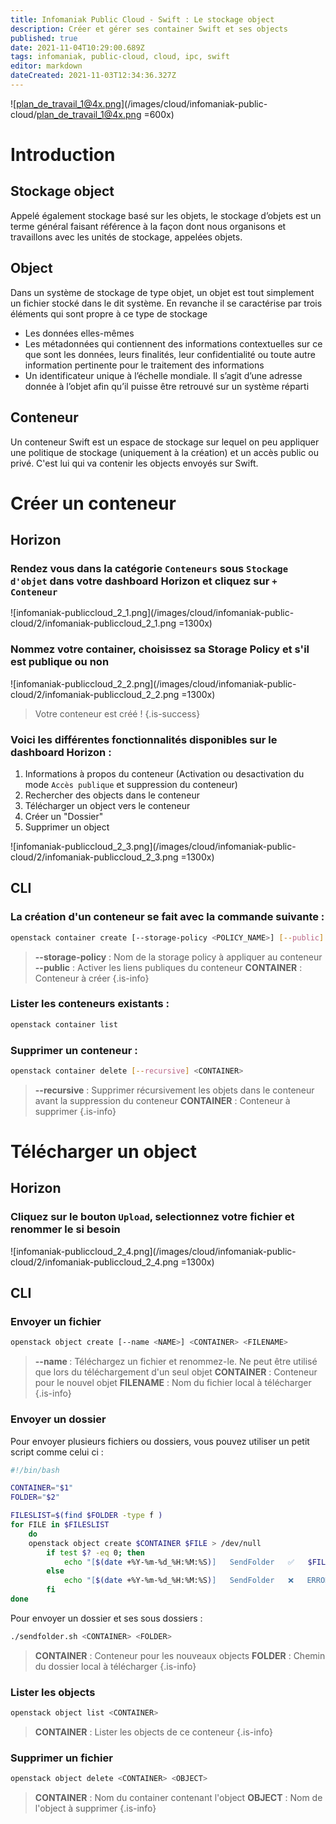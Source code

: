```yaml
---
title: Infomaniak Public Cloud - Swift : Le stockage object
description: Créer et gérer ses container Swift et ses objects
published: true
date: 2021-11-04T10:29:00.689Z
tags: infomaniak, public-cloud, cloud, ipc, swift
editor: markdown
dateCreated: 2021-11-03T12:34:36.327Z
---
```


![plan_de_travail_1@4x.png](/images/cloud/infomaniak-public-cloud/plan_de_travail_1@4x.png =600x)
# Introduction
## Stockage object
Appelé également stockage basé sur les objets, le stockage d’objets est un terme général faisant référence à la façon dont nous organisons et travaillons avec les unités de stockage, appelées objets.

## Object
Dans un système de stockage de type objet, un objet est tout simplement un fichier stocké dans le dit système. En revanche il se caractérise par trois éléments qui sont propre à ce type de stockage
- Les données elles-mêmes 
- Les métadonnées qui contiennent des informations contextuelles sur ce que sont les données, leurs finalités, leur confidentialité ou toute autre information pertinente pour le traitement des informations
- Un identificateur unique à l’échelle mondiale. Il s’agit d’une adresse donnée à l’objet afin qu’il puisse être retrouvé sur un système réparti

## Conteneur
Un conteneur Swift est un espace de stockage sur lequel on peu appliquer une politique de stockage (uniquement à la création) et un accès public ou privé. C'est lui qui va contenir les objects envoyés sur Swift.

# Créer un conteneur
## Horizon
### Rendez vous dans la catégorie `Conteneurs` sous `Stockage d'objet` dans votre dashboard Horizon et cliquez sur `+ Conteneur`
![infomaniak-publiccloud_2_1.png](/images/cloud/infomaniak-public-cloud/2/infomaniak-publiccloud_2_1.png =1300x)

### Nommez votre container, choisissez sa Storage Policy et s'il est publique ou non
![infomaniak-publiccloud_2_2.png](/images/cloud/infomaniak-public-cloud/2/infomaniak-publiccloud_2_2.png =1300x)

> Votre conteneur est créé !
{.is-success}

### Voici les différentes fonctionnalités disponibles sur le dashboard Horizon :
1. Informations à propos du conteneur (Activation ou desactivation du mode `Accès publique` et suppression du conteneur)
2. Rechercher des objects dans le conteneur
3. Télécharger un object vers le conteneur
4. Créer un "Dossier"
5. Supprimer un object

![infomaniak-publiccloud_2_3.png](/images/cloud/infomaniak-public-cloud/2/infomaniak-publiccloud_2_3.png =1300x)

## CLI
### La création d'un conteneur se fait avec la commande suivante :
```bash
openstack container create [--storage-policy <POLICY_NAME>] [--public] <CONTAINER>
```
> **--storage-policy** : Nom de la storage policy à appliquer au conteneur
> **--public** : Activer les liens publiques du conteneur
> **CONTAINER** : Conteneur à créer
{.is-info}

### Lister les conteneurs existants :
```bash
openstack container list
```
### Supprimer un conteneur :
```bash
openstack container delete [--recursive] <CONTAINER>
```
> **--recursive** : Supprimer récursivement les objets dans le conteneur avant la suppression du conteneur
> **CONTAINER** : Conteneur à supprimer
{.is-info}

# Télécharger un object
## Horizon
### Cliquez sur le bouton `Upload`, selectionnez votre fichier et renommer le si besoin
![infomaniak-publiccloud_2_4.png](/images/cloud/infomaniak-public-cloud/2/infomaniak-publiccloud_2_4.png =1300x)

## CLI
### Envoyer un fichier
```bash
openstack object create [--name <NAME>] <CONTAINER> <FILENAME>
```
> **--name <name>** : Téléchargez un fichier et renommez-le. Ne peut être utilisé que lors du téléchargement d'un seul objet
> **CONTAINER** : Conteneur pour le nouvel objet
> **FILENAME** : Nom du fichier local à télécharger
{.is-info}


### Envoyer un dossier
Pour envoyer plusieurs fichiers ou dossiers, vous pouvez utiliser un petit script comme celui ci :
```bash
#!/bin/bash

CONTAINER="$1"
FOLDER="$2"

FILESLIST=$(find $FOLDER -type f )
for FILE in $FILESLIST 
    do
    openstack object create $CONTAINER $FILE > /dev/null
        if test $? -eq 0; then
            echo "[$(date +%Y-%m-%d_%H:%M:%S)]   SendFolder   ✅   $FILE has been successfully sent to $CONTAINER."
        else
            echo "[$(date +%Y-%m-%d_%H:%M:%S)]   SendFolder   ❌   ERROR : A problem was encountered during the upload of $FILE"
        fi
done
```
Pour envoyer un dossier et ses sous dossiers :
```bash
./sendfolder.sh <CONTAINER> <FOLDER>
```
> **CONTAINER** : Conteneur pour les nouveaux objects
> **FOLDER** : Chemin du dossier local à télécharger
{.is-info}
  
### Lister les objects
```bash
openstack object list <CONTAINER>
```
> **CONTAINER** : Lister les objects de ce conteneur
{.is-info}
### Supprimer un fichier
```bash
openstack object delete <CONTAINER> <OBJECT>
```
> **CONTAINER** : Nom du container contenant l'object
> **OBJECT** : Nom de l'object à supprimer 
{.is-info}
  